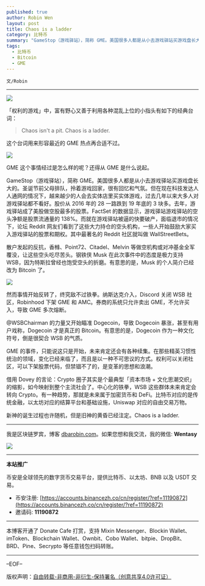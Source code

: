 ```yaml
---
published: true
author: Robin Wen
layout: post
title: Chaos is a ladder
category: 比特币
summary: "GameStop（游戏驿站），简称 GME。美国很多人都是从小去游戏驿站买游戏盘长大的。圣诞节前父母排队，拎着游戏回家，很有回忆和气氛。但在现在科技发达人人通网的情况下，越来越少的人会去实体店里买实体游戏，过去几年以来大多人对游戏驿站都不看好。股价从 2016 年的 28 一路跌到 19 年底的 3 块多。去年，游戏驿站成了美股做空股最多的股票。FactSet 的数据显示，游戏驿站游戏驿站的空头净额是股票流通量的 138%。而就在游戏驿站被逼的快要破产，面临退市的情况下，论坛 Reddit 网友们看到了这些大力持仓的空头机构，一些人开始鼓励大家买入游戏驿站的股票和期权。其中最著名的 Reddit 社区就叫做 WallStreetBets。"
tags:
  - 比特币
  - Bitcoin
  - GME
---
```


`文/Robin`

***

![](https://cdn.dbarobin.com/8ozwuj6.png)

「权利的游戏」中，富有野心又善于利用各种混乱上位的小指头有如下的经典台词：

> Chaos isn't a pit. Chaos is a ladder.

这个台词用来形容最近的 GME 热点再合适不过。

![](https://cdn.dbarobin.com/vked65i.jpg)

GME 这个事情经过是怎么样的呢？还得从 GME 是什么说起。

GameStop（游戏驿站），简称 GME。美国很多人都是从小去游戏驿站买游戏盘长大的。圣诞节前父母排队，拎着游戏回家，很有回忆和气氛。但在现在科技发达人人通网的情况下，越来越少的人会去实体店里买实体游戏，过去几年以来大多人对游戏驿站都不看好。股价从 2016 年的 28 一路跌到 19 年底的 3 块多。去年，游戏驿站成了美股做空股最多的股票。FactSet 的数据显示，游戏驿站游戏驿站的空头净额是股票流通量的 138%。而就在游戏驿站被逼的快要破产，面临退市的情况下，论坛 Reddit 网友们看到了这些大力持仓的空头机构，一些人开始鼓励大家买入游戏驿站的股票和期权。其中最著名的 Reddit 社区就叫做 WallStreetBets。

散户发起的反抗，香橼、Point72、Citadel、Melvin 等做空机构或对冲基金全军覆没，让这些空头吃尽苦头。钢铁侠 Musk 在此次事件中的态度是极力支持 WSB，因为特斯拉曾经也饱受空头的折磨。有意思的是，Musk 的个人简介已经改为 Bitcoin 了。

![](https://cdn.dbarobin.com/ucehv4s.png)

然而事情开始反转了，终究敌不过铁拳。纳斯达克介入，Discord 关闭 WSB 社区，Robinhood 下架 GME 和 AMC。券商的系统只允许卖出 GME，不允许买入，导致 GME 多次熔断。

@WSBChairman 的力量又开始瞄准 Dogecoin，导致 Dogecoin 暴涨，甚至有用户戏称，Dogecoin 才是真正的 Bitcoin。有意思的是，Dogecoin 作为一种文化符号，倒是很契合 WSB 的气质。

GME 的事件，只能说这只是开始，未来肯定还会有各种续集。在那些精英习惯性统治的领域，变化已经来临了，而且是以一种不可思议的方式。权利可以关闭社区，可以下架股票代码，但禁锢不了的，是变革的思想和浪潮。

借用 Dovey 的言论：Crypto 圈子其实是个最典型「资本市场 + 文化思潮交织」的缩影，如今映射到整个主流社会了。中心化的铁拳，WSB 这些群体未来肯定会转向 Crypto。有一种趋势，那就是未来属于加密货币和 DeFi。比特币对应的是传统金融，以太坊对应的结算平台和基础设施，Uniswap 对应的自由交易万物。

新神的诞生过程也许随机，但是旧神的黄昏已经注定。Chaos is a ladder.

***

我是区块链罗宾，博客 [dbarobin.com](https://dbarobin.com/)。如果您想和我交流，我的微信: **Wentasy**

![](https://cdn.dbarobin.com/v4yywe2.png)

***

**本站推广**

币安是全球领先的数字货币交易平台，提供比特币、以太坊、BNB 以及 USDT 交易。

* 币安注册: [https://accounts.binancezh.co/cn/register/?ref=11190872](https://accounts.binancezh.co/cn/register/?ref=11190872)
* 邀请码: **11190872**

***

本博客开通了 Donate Cafe 打赏，支持 Mixin Messenger、Blockin Wallet、imToken、Blockchain Wallet、Ownbit、Cobo Wallet、bitpie、DropBit、BRD、Pine、Secrypto 等任意钱包扫码转账。

<center>
    <div class="--donate-button"
         data-button-id="f8b9df0d-af9a-460d-8258-d3f435445075"
    ></div>
</center>

***

–EOF–

版权声明：[自由转载-非商用-非衍生-保持署名（创意共享4.0许可证）](http://creativecommons.org/licenses/by-nc-nd/4.0/deed.zh)